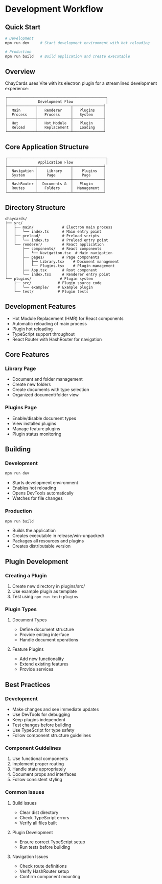 # Development Workflow

## Quick Start

```bash
# Development
npm run dev     # Start development environment with hot reloading

# Production
npm run build   # Build application and create executable
```

## Overview

ChayCards uses Vite with its electron plugin for a streamlined development experience:

```
┌─────────────────────────────────────────────┐
│              Development Flow               │
├─────────────┬───────────────┬──────────────┤
│  Main       │   Renderer    │   Plugins    │
│  Process    │   Process     │   System     │
├─────────────┼───────────────┼──────────────┤
│  Hot        │   Hot Module  │   Plugin     │
│  Reload     │   Replacement │   Loading    │
└─────────────┴───────────────┴──────────────┘
```

## Core Application Structure

```
┌─────────────────────────────────────────────┐
│              Application Flow               │
├─────────────┬───────────────┬──────────────┤
│  Navigation │    Library    │    Plugins   │
│  System     │    Page       │    Page      │
├─────────────┼───────────────┼──────────────┤
│  HashRouter │  Documents &  │   Plugin     │
│  Routes     │   Folders     │  Management  │
└─────────────┴───────────────┴──────────────┘
```

## Directory Structure

```
chaycards/
├── src/
│   ├── main/             # Electron main process
│   │   └── index.ts      # Main entry point
│   ├── preload/          # Preload scripts
│   │   └── index.ts      # Preload entry point
│   └── renderer/         # React application
│       ├── components/   # React components
│       │   └── Navigation.tsx  # Main navigation
│       ├── pages/        # Page components
│       │   ├── Library.tsx    # Document management
│       │   └── Plugins.tsx    # Plugin management
│       ├── App.tsx       # Root component
│       └── index.tsx     # Renderer entry point
└── plugins/             # Plugin system
    ├── src/            # Plugin source code
    │   └── example/    # Example plugin
    └── test/           # Plugin tests
```

## Development Features

- Hot Module Replacement (HMR) for React components
- Automatic reloading of main process
- Plugin hot reloading
- TypeScript support throughout
- React Router with HashRouter for navigation

## Core Features

### Library Page
- Document and folder management
- Create new folders
- Create documents with type selection
- Organized document/folder view

### Plugins Page
- Enable/disable document types
- View installed plugins
- Manage feature plugins
- Plugin status monitoring

## Building

### Development
```bash
npm run dev
```
- Starts development environment
- Enables hot reloading
- Opens DevTools automatically
- Watches for file changes

### Production
```bash
npm run build
```
- Builds the application
- Creates executable in release/win-unpacked/
- Packages all resources and plugins
- Creates distributable version

## Plugin Development

### Creating a Plugin
1. Create new directory in plugins/src/
2. Use example plugin as template
3. Test using `npm run test:plugins`

### Plugin Types
1. Document Types
   - Define document structure
   - Provide editing interface
   - Handle document operations

2. Feature Plugins
   - Add new functionality
   - Extend existing features
   - Provide services

## Best Practices

### Development
- Make changes and see immediate updates
- Use DevTools for debugging
- Keep plugins independent
- Test changes before building
- Use TypeScript for type safety
- Follow component structure guidelines

### Component Guidelines
1. Use functional components
2. Implement proper routing
3. Handle state appropriately
4. Document props and interfaces
5. Follow consistent styling

### Common Issues

1. Build Issues
   - Clear dist directory
   - Check TypeScript errors
   - Verify all files built

2. Plugin Development
   - Ensure correct TypeScript setup
   - Run tests before building

3. Navigation Issues
   - Check route definitions
   - Verify HashRouter setup
   - Confirm component mounting
